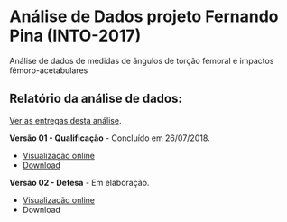 # Análise de Dados projeto Fernando Pina (INTO-2017)

Análise de dados de medidas de ângulos de torção femoral e impactos fêmoro-acetabulares

## Relatório da análise de dados:

[Ver as entregas desta análise][releases].

**Versão 01 - Qualificação** - Concluído em 26/07/2018.

- [Visualização online][reportviz-v01]
- [Download][docx-v01]

**Versão 02 - Defesa** - Em elaboração.

- [Visualização online][reportviz-v02]
- Download

[releases]: releases/
[reportviz-v01]: report/analise_dados_FP_2017-v01.md
[docx-v01]: report/analise_dados_FP_2017-v01.docx?raw=true
[reportviz-v02]: report/analise_dados_FP_2017-v02.md
[docx-v02]: report/analise_dados_FP_2017-v02.docx?raw=true
